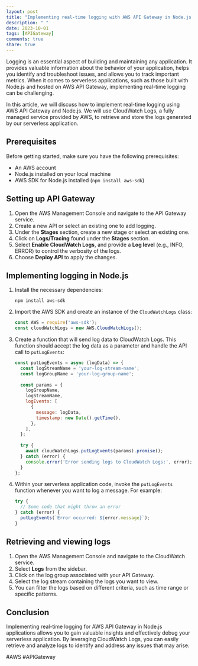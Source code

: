 ```yaml
---
layout: post
title: "Implementing real-time logging with AWS API Gateway in Node.js applications"
description: " "
date: 2023-10-01
tags: [APIGateway]
comments: true
share: true
---
```


Logging is an essential aspect of building and maintaining any application. It provides valuable information about the behavior of your application, helps you identify and troubleshoot issues, and allows you to track important metrics. When it comes to serverless applications, such as those built with Node.js and hosted on AWS API Gateway, implementing real-time logging can be challenging.

In this article, we will discuss how to implement real-time logging using AWS API Gateway and Node.js. We will use CloudWatch Logs, a fully managed service provided by AWS, to retrieve and store the logs generated by our serverless application.

## Prerequisites

Before getting started, make sure you have the following prerequisites:

- An AWS account
- Node.js installed on your local machine
- AWS SDK for Node.js installed (`npm install aws-sdk`)

## Setting up API Gateway

1. Open the AWS Management Console and navigate to the API Gateway service.
2. Create a new API or select an existing one to add logging.
3. Under the **Stages** section, create a new stage or select an existing one.
4. Click on **Logs/Tracing** found under the **Stages** section.
5. Select **Enable CloudWatch Logs**, and provide a **Log level** (e.g., INFO, ERROR) to control the verbosity of the logs.
6. Choose **Deploy API** to apply the changes.

## Implementing logging in Node.js

1. Install the necessary dependencies:
   ```
   npm install aws-sdk
   ```
2. Import the AWS SDK and create an instance of the `CloudWatchLogs` class:
   ```javascript
   const AWS = require('aws-sdk');
   const cloudWatchLogs = new AWS.CloudWatchLogs();
   ```
3. Create a function that will send log data to CloudWatch Logs. This function should accept the log data as a parameter and handle the API call to `putLogEvents`:
   ```javascript
   const putLogEvents = async (logData) => {
     const logStreamName = 'your-log-stream-name';
     const logGroupName = 'your-log-group-name';
     
     const params = {
       logGroupName,
       logStreamName,
       logEvents: [
         {
           message: logData,
           timestamp: new Date().getTime(),
         },
       ],
     };
     
     try {
       await cloudWatchLogs.putLogEvents(params).promise();
     } catch (error) {
       console.error('Error sending logs to CloudWatch Logs:', error);
     }
   };
   ```
4. Within your serverless application code, invoke the `putLogEvents` function whenever you want to log a message. For example:
   ```javascript
   try {
     // Some code that might throw an error
   } catch (error) {
     putLogEvents(`Error occurred: ${error.message}`);
   }
   ```

## Retrieving and viewing logs

1. Open the AWS Management Console and navigate to the CloudWatch service.
2. Select **Logs** from the sidebar.
3. Click on the log group associated with your API Gateway.
4. Select the log stream containing the logs you want to view.
5. You can filter the logs based on different criteria, such as time range or specific patterns.

## Conclusion

Implementing real-time logging for AWS API Gateway in Node.js applications allows you to gain valuable insights and effectively debug your serverless application. By leveraging CloudWatch Logs, you can easily retrieve and analyze logs to identify and address any issues that may arise.

#AWS #APIGateway